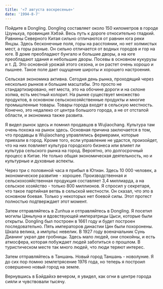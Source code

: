 ```yaml
---
title: '«7 августа воскресенье»'
date: '1994-8-7'
---
```


Пойдите в Dongling. Dongling составляет около 150 километров в городе Цзуньхуа, провинция Хэбэй. Весь путь к дороге относительно гладкий. Равнины Северного Китая сильно отличаются от равнин юга реки Янцзы. Здесь бесконечные поля, горы на расстоянии, но нет холмистых мест, а горы разные. Он сильно отличается от водных городов и гор на юге. В доме преобладают бунгало и большие дворы, а на юге преобладают здания и небольшие дворы. Посевы в основном кукурузы и т. Д. Это основной урожай этого сезона, и он растет очень хорошо и пышнее. Такое поле дает ощущение широты и хорошего настроения.

Сельская экономика активна. Сегодня день рынка, проходящий через несколько рынков и большие масштабы. Это просто не стандартизировано, нет места, это на обочине дороги и на склоне холма, есть местный колорит. На рынке существует множество продуктов, в основном сельскохозяйственные продукты и многие промышленные товары. Товары города входят в сельскую местность. Конечно, это недалеко от центра большого города, а не от отсталой области, и экономика также развита.

Я видел рынок здесь и помнил продавцов в Wujiaochang. Культура там очень похожа на рынок здесь. Основная причина заключается в том, что продавцы в Wujiaochang управлялись фермерами, которые приехали в город. Кроме того, если управление не удастся, произойдет, что на них повлияет культура городского бизнеса или влияет ли культура сельского рынка на город. Вероятно, это долгосрочный процесс в Китае. Не только общая экономическая деятельность, но и культурные и духовные аспекты.

Через три с половиной часа я прибыл в Ютиан. Здесь 10 000 человек, а экономическое развитие - хорошее. Производственная и сельскохозяйственная продукция составляет 3,4 миллиарда, а на сельское хозяйство - только 800 миллионов. Я спросил у секретаря, что такое партийная ветвь в сельской местности. Он сказал, что это в основном боевая. Только у некоторых нет боевой силы. Этот протест полностью подтверждает этот момент.

Затем отправляйтесь в Zunhua и отправляйтесь в Dongling. Я посетил могилы Цяньлуна и вдовствующей императрицы Цыси, которые были открыты. Dongling был построен в 1661 году и будет построен последовательно. Пять императоров династии Цин были похоронены. Шкала велика, а импульс невелик. В 1927 году военачальник Сунь Дианинг украл две гробницы. Здесь мало людей, они спокойны, и есть атмосфера, которая побуждает людей заботиться о прошлом. В туристическом месте так много людей, что люди теряют интерес.

Затем отправляйтесь в Таншань. Новый город Таншань - новолуние. Я до сих пор помню землетрясение 1976 года, но теперь я построил совершенно новый город на земле.

Вернувшись в Бэйдайхэ вечером, я увидел, как огни в центре города сияли и чувствовали тысячу.

